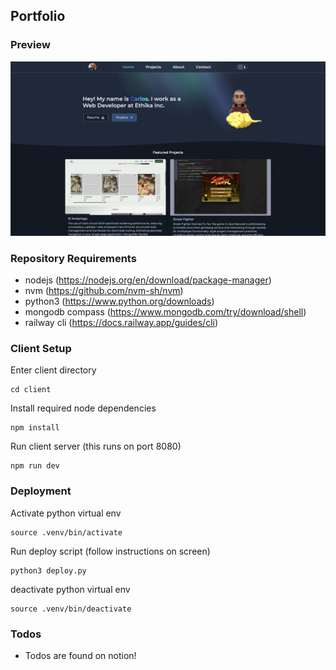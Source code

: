## Portfolio

### Preview

![Homepage](assets/homepage.jpg)

### Repository Requirements

- nodejs (https://nodejs.org/en/download/package-manager)
- nvm (https://github.com/nvm-sh/nvm)
- python3 (https://www.python.org/downloads)
- mongodb compass (https://www.mongodb.com/try/download/shell)
- railway cli (https://docs.railway.app/guides/cli)

### Client Setup

Enter client directory

```
cd client
```

Install required node dependencies

```
npm install
```

Run client server (this runs on port 8080)

```
npm run dev
```

### Deployment

Activate python virtual env

```
source .venv/bin/activate
```

Run deploy script (follow instructions on screen)

```
python3 deploy.py
```

deactivate python virtual env

```
source .venv/bin/deactivate
```

### Todos

- Todos are found on notion!
